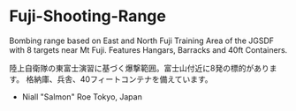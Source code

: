 # Fuji-Shooting-Range

Bombing range based on East and North Fuji Training Area of the JGSDF with 8 targets near Mt Fuji.
Features Hangars, Barracks and 40ft Containers.

陸上自衛隊の東富士演習に基づく爆撃範囲。富士山付近に8発の標的があります。
格納庫、兵舎、40フィートコンテナを備えています。

- Niall "Salmon" Roe
Tokyo, Japan

